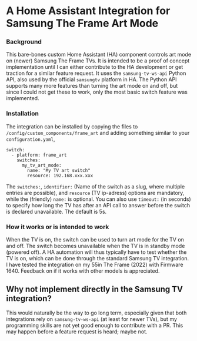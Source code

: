 # A Home Assistant Integration for Samsung The Frame Art Mode

### Background

This bare-bones custom Home Assistant (HA) component controls art mode on (newer) Samsung The Frame TVs. It is intended to be a proof of concept implementation until I can either contribute to the HA development or get traction for a similar feature request. It uses the `samsung-tv-ws-api` Python API, also used by the official `samsungtv` platform in HA. The Python API supports many more features than turning the art mode on and off, but since I could not get these to work, only the most basic switch feature was implemented.

### Installation

The integration can be installed by copying the files to `/config/custom_components/frame_art`  and adding something similar to your `configuration.yaml`,

```
switch:
  - platform: frame_art
    switches:
      my_tv_art_mode:
        name: "My TV art switch"
        resource: 192.168.xxx.xxx
```
The `switches:`, `identifier:` (Name of the switch as a slug, where multiple entries are possible), and `resource` (TV ip-adress) options are mandatory, while the (friendly) `name:` is optional. You can also use `timeout:` (in seconds) to specify how long the TV has after an API call to answer before the switch is declared unavailable. The default is 5s.

### How it works or is intended to work

When the TV is on, the switch can be used to turn art mode for the TV on and off. The switch becomes unavailable when the TV is in standby mode (powered off). A HA automation will thus typically have to test whether the TV is on, which can be done through the standard Samsung TV integration. I have tested the integration on my 55in The Frame (2022) with Firmware 1640. Feedback on if it works with other models is appreciated.

## Why not implement directly in the Samsung TV integration?

This would naturally be the way to go long term, especially given that both integrations rely on  `samsung-tv-ws-api` (at least for newer TVs), but my programming skills are not yet good enough to contribute with a PR. This may happen before a feature request is heard; maybe not.
